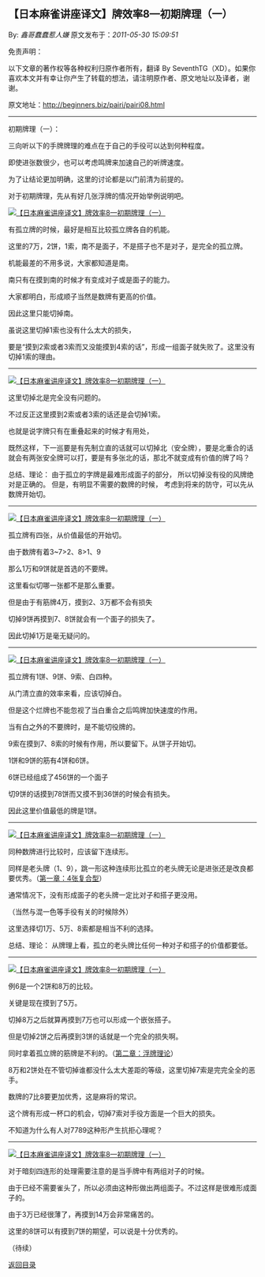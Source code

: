 ## 【日本麻雀讲座译文】牌效率8—初期牌理（一）

By: *鑫哥蠢蠢惹人嫌* 原文发布于：*2011-05-30 15:09:51*

免责声明：

以下文章的著作权等各种权利归原作者所有，翻译 By
SeventhTG（XD）。如果你喜欢本文并有幸让你产生了转载的想法，请注明原作者、原文地址以及译者，谢谢。

原文地址：http://beginners.biz/pairi/pairi08.html

------------------------------------------------------------------------------------

初期牌理（一）：

三向听以下的手牌牌理的难点在于自己的手役可以达到何种程度。

即使进张数很少，也可以考虑鸣牌来加速自己的听牌速度。

为了让结论更加明确，这里的讨论都是以门前清为前提的。

对于初期牌理，先从有好几张浮牌的情况开始举例说明吧。

[![【日本麻雀讲座译文】牌效率8&mdash;初期牌理（一）](http://s1.sinaimg.cn/middle/7f78b76fga4791925c5e0&amp;690)](http://photo.blog.sina.com.cn/showpic.html#blogid=7f78b76f0100rwst&url=http://s1.sinaimg.cn/orignal/7f78b76fga4791925c5e0)

有孤立牌的时候，最好是相互比较孤立牌各自的机能。

这里的7万，2饼，1索，南不是面子，不是搭子也不是对子，是完全的孤立牌。

机能最差的不用多说，大家都知道是南。

南只有在摸到南的时候才有变成对子或是面子的能力。

大家都明白，形成顺子当然是数牌有更高的价值。

因此这里只能切掉南。

虽说这里切掉1索也没有什么太大的损失，

要是“摸到2索或者3索而又没能摸到4索的话”，形成一组面子就失败了。这里没有切掉1索的理由。

------------------------------------------------------------------------------------
[![【日本麻雀讲座译文】牌效率8&mdash;初期牌理（一）](http://s12.sinaimg.cn/middle/7f78b76fg76d8eb8d5cbb&amp;690)](http://photo.blog.sina.com.cn/showpic.html#blogid=7f78b76f0100rwst&url=http://s12.sinaimg.cn/orignal/7f78b76fg76d8eb8d5cbb)

这里切掉北是完全没有问题的。

不过反正这里摸到2索或者3索的话还是会切掉1索。

也就是说字牌只有在重叠起来的时候才有用处，

既然这样，下一巡要是有先制立直的话就可以切掉北（安全牌），要是北重合的话就会有两张安全牌可以打，要是有多张北的话，那北不就变成有价值的牌了吗？

总结、理论：
由于孤立的字牌是最难形成面子的部分，
所以切掉没有役的风牌绝对是正确的。
但是，有明显不需要的数牌的时候，
考虑到将来的防守，可以先从数牌开始切。

------------------------------------------------------------------------------------
[![【日本麻雀讲座译文】牌效率8&mdash;初期牌理（一）](http://s12.sinaimg.cn/middle/7f78b76fga47de3d20f9b&amp;690)](http://photo.blog.sina.com.cn/showpic.html#blogid=7f78b76f0100rwst&url=http://s12.sinaimg.cn/orignal/7f78b76fga47de3d20f9b)

孤立牌有四张，从价值最低的开始切。

由于数牌有着3~7>2、8>1、9

那么1万和9饼就是首选的不要牌。

这里看似切哪一张都不是那么重要。

但是由于有筋牌4万，摸到2、3万都不会有损失

切掉9饼再摸到7、8饼就会有一个面子的损失了。

因此切掉1万是毫无疑问的。

------------------------------------------------------------------------------------
[![【日本麻雀讲座译文】牌效率8&mdash;初期牌理（一）](http://s7.sinaimg.cn/middle/7f78b76fga47e1fe05226&amp;690)](http://photo.blog.sina.com.cn/showpic.html#blogid=7f78b76f0100rwst&url=http://s7.sinaimg.cn/orignal/7f78b76fga47e1fe05226)

孤立牌有1饼、9饼、9索、白四种。

从门清立直的效率来看，应该切掉白。

但是这个烂牌也不能忽视了当白重合之后鸣牌加快速度的作用。

当有白之外的不要牌时，是不能切役牌的。

9索在摸到7、8索的时候有作用，所以要留下。从饼子开始切。

1饼和9饼的筋有4饼和6饼。

6饼已经组成了456饼的一个面子

切9饼的话摸到78饼而又摸不到36饼的时候会有损失。

因此这里价值最低的牌是1饼。

------------------------------------------------------------------------------------
[![【日本麻雀讲座译文】牌效率8&mdash;初期牌理（一）](http://s13.sinaimg.cn/middle/7f78b76fga47e46998f6c&amp;690)](http://photo.blog.sina.com.cn/showpic.html#blogid=7f78b76f0100rwst&url=http://s13.sinaimg.cn/orignal/7f78b76fga47e46998f6c)

同种数牌进行比较时，应该留下连续形。

同样是老头牌（1、9），跳一形这种连续形比孤立的老头牌无论是进张还是改良都要优秀。（[第一章：4张复合型](http://blog.sina.com.cn/s/blog_7f78b76f0100rqup.html)）

通常情况下，没有形成面子的老头牌一定比对子和搭子更没用。

（当然与混一色等手役有关的时候除外）

这里选择切1万、5万、8索都是相当不利的选择。

总结、理论：
从牌理上看，孤立的老头牌比任何一种对子和搭子的价值都要低。

------------------------------------------------------------------------------------
[![【日本麻雀讲座译文】牌效率8&mdash;初期牌理（一）](http://s9.sinaimg.cn/middle/7f78b76fga47e705f46e8&amp;690)](http://photo.blog.sina.com.cn/showpic.html#blogid=7f78b76f0100rwst&url=http://s9.sinaimg.cn/orignal/7f78b76fga47e705f46e8)

例6是一个2饼和8万的比较。

关键是现在摸到了5万。

切掉8万之后就算再摸到7万也可以形成一个嵌张搭子。

但是切掉2饼之后再摸到3饼的话就是一个完全的损失啊。

同时拿着孤立牌的筋牌是不利的。（[第二章：浮牌理论](http://blog.sina.com.cn/s/blog_7f78b76f0100rt69.html)）

8万和2饼处在不管切掉谁都没什么太大差距的等级，这里切掉7索是完完全全的恶手。

数牌的7比8要更加优秀，这是麻将的常识。

这个牌有形成一杯口的机会，切掉7索对手役方面是一个巨大的损失。

不知道为什么有人对7789这种形产生抗拒心理呢？

------------------------------------------------------------------------------------
[![【日本麻雀讲座译文】牌效率8&mdash;初期牌理（一）](http://s15.sinaimg.cn/middle/7f78b76fga47e964e7aae&amp;690)](http://photo.blog.sina.com.cn/showpic.html#blogid=7f78b76f0100rwst&url=http://s15.sinaimg.cn/orignal/7f78b76fga47e964e7aae)

对于暗刻四连形的处理需要注意的是当手牌中有两组对子的时候。

由于已经不需要雀头了，所以必须由这种形做出两组面子。不过这样是很难形成面子的。

由于3万已经很薄了，再摸到14万会非常痛苦的。

这里的8饼可以有摸到7饼的期望，可以说是十分优秀的。

（待续）

[返回目录](index.html)

